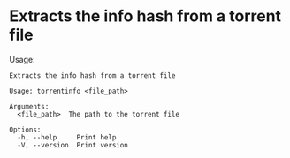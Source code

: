 Extracts the info hash from a torrent file
==========================================

Usage:
```
Extracts the info hash from a torrent file

Usage: torrentinfo <file_path>

Arguments:
  <file_path>  The path to the torrent file

Options:
  -h, --help     Print help
  -V, --version  Print version
```
